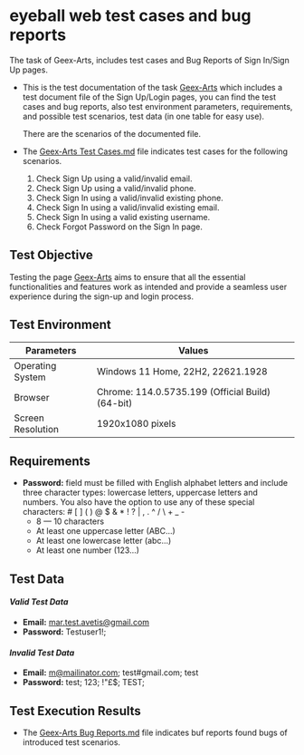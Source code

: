 # eyeball web test cases and bug reports 

The task of Geex-Arts, includes test cases and Bug Reports of Sign In/Sign Up pages.

- This is the test documentation of the task [Geex-Arts](https://eyeb-web-git-dev-eyeb.vercel.app/feed) which includes a test document file of the Sign Up/Login pages, you can find the test cases and bug reports, also test environment parameters, requirements, and possible test scenarios, test data (in one table for easy use).

  There are the scenarios of the documented file.
- The [Geex-Arts Test Cases.md](https://github.com/mariamavetisyan22/eyeb-web-test-case-bug-report-task/blob/main/Geex-Arts%20Test%20Cases.md) file indicates test cases for the following scenarios.
  
  1. Check Sign Up using a valid/invalid email.
  2. Check Sign Up using a valid/invalid phone.
  3. Check Sign In using a valid/invalid existing phone.
  4. Check Sign In using a valid/invalid existing email.
  5. Check Sign In using a valid existing username.
  6. Check Forgot Password on the Sign In page.

## **Test Objective**
 
Testing the page [Geex-Arts](https://eyeb-web-git-dev-eyeb.vercel.app/feed) aims to ensure that all the essential functionalities and features work as intended and provide a seamless user experience during the sign-up and login process.

## **Test Environment**
Parameters | Values | 
--- | --- |
Operating System | Windows 11 Home, 22H2, 22621.1928 |
Browser | Chrome: 114.0.5735.199 (Official Build) (64-bit) |
Screen Resolution | 1920x1080 pixels |

## **Requirements**

- **Password:** field must be filled with English alphabet letters and include three character types: lowercase letters, uppercase letters and numbers. You also have the option to use any of these special characters: # [ ] ( ) @ $ & * ! ? | , . ^ / \ + _ -
   - 8 — 10 characters
   - At least one uppercase letter (ABC...)
   - At least one lowercase letter (abc...)
   - At least one number (123...)


## **Test Data**
#### _Valid Test Data_
  - **Email:** mar.test.avetis@gmail.com
  - **Password:** Testuser1!;
#### _Invalid Test Data_
  - **Email:** m@mailinator.com; test#gmail.com; test
  - **Password:** test; 123; !"£$; TEST; 

## **Test Execution Results**

- The [Geex-Arts Bug Reports.md](https://github.com/mariamavetisyan22/eyeb-web-test-case-bug-report-task/blob/main/Geex-Arts%20Bug%20Reports.md) file indicates buf reports found bugs of introduced test scenarios.
